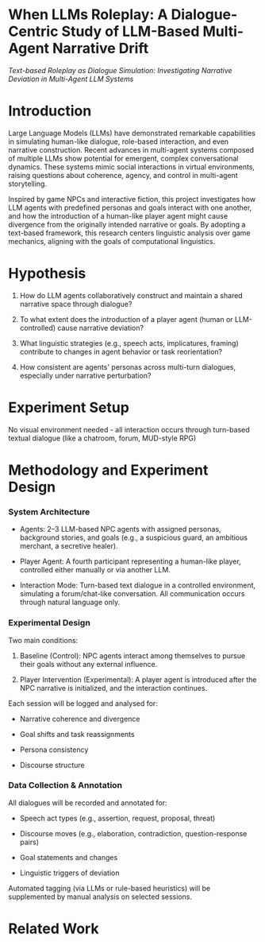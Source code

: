 # When LLMs Roleplay: A Dialogue-Centric Study of LLM-Based Multi-Agent Narrative Drift
*Text-based Roleplay as Dialogue Simulation: Investigating Narrative Deviation in Multi-Agent LLM Systems*


# Introduction

Large Language Models (LLMs) have demonstrated remarkable capabilities in simulating human-like dialogue, role-based interaction, and even narrative construction. Recent advances in multi-agent systems composed of multiple LLMs show potential for emergent, complex conversational dynamics. These systems mimic social interactions in virtual environments, raising questions about coherence, agency, and control in multi-agent storytelling.

Inspired by game NPCs and interactive fiction, this project investigates how LLM agents with predefined personas and goals interact with one another, and how the introduction of a human-like player agent might cause divergence from the originally intended narrative or goals. By adopting a text-based framework, this research centers linguistic analysis over game mechanics, aligning with the goals of computational linguistics.



# Hypothesis

1. How do LLM agents collaboratively construct and maintain a shared narrative space through dialogue?

2. To what extent does the introduction of a player agent (human or LLM-controlled) cause narrative deviation?

3. What linguistic strategies (e.g., speech acts, implicatures, framing) contribute to changes in agent behavior or task reorientation?

4. How consistent are agents' personas across multi-turn dialogues, especially under narrative perturbation?

# Experiment Setup

No visual environment needed - all interaction occurs through turn-based textual dialogue (like a chatroom, forum, MUD-style RPG)

# Methodology and Experiment Design

### System Architecture



- Agents: 2–3 LLM-based NPC agents with assigned personas, background stories, and goals (e.g., a suspicious guard, an ambitious merchant, a secretive healer).

- Player Agent: A fourth participant representing a human-like player, controlled either manually or via another LLM.

- Interaction Mode: Turn-based text dialogue in a controlled environment, simulating a forum/chat-like conversation. All communication occurs through natural language only.

### Experimental Design

Two main conditions:

1. Baseline (Control): NPC agents interact among themselves to pursue their goals without any external influence.

2. Player Intervention (Experimental): A player agent is introduced after the NPC narrative is initialized, and the interaction continues.

Each session will be logged and analysed for:

- Narrative coherence and divergence

- Goal shifts and task reassignments

- Persona consistency

- Discourse structure

### Data Collection & Annotation

All dialogues will be recorded and annotated for:

- Speech act types (e.g., assertion, request, proposal, threat)

- Discourse moves (e.g., elaboration, contradiction, question-response pairs)

- Goal statements and changes

- Linguistic triggers of deviation

Automated tagging (via LLMs or rule-based heuristics) will be supplemented by manual analysis on selected sessions.




# Related Work